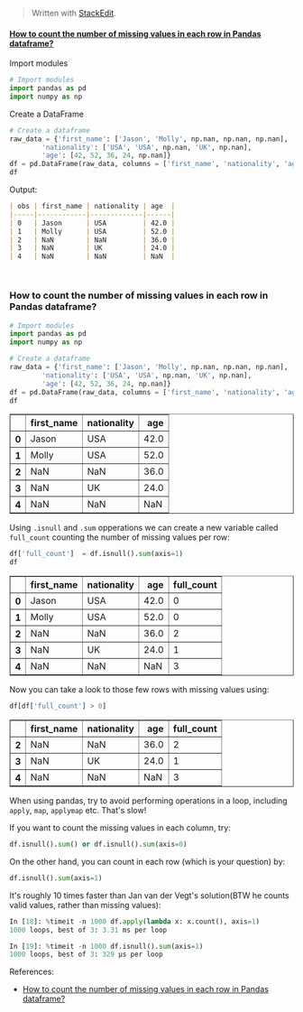 > Written with [StackEdit](https://stackedit.io/).


#### [How to count the number of missing values in each row in Pandas dataframe?](https://datascience.stackexchange.com/questions/12645/how-to-count-the-number-of-missing-values-in-each-row-in-pandas-dataframe)



Import modules
```python
# Import modules
import pandas as pd
import numpy as np
```
Create a DataFrame
```python
# Create a dataframe
raw_data = {'first_name': ['Jason', 'Molly', np.nan, np.nan, np.nan], 
        'nationality': ['USA', 'USA', np.nan, 'UK', np.nan], 
        'age': [42, 52, 36, 24, np.nan]}
df = pd.DataFrame(raw_data, columns = ['first_name', 'nationality', 'age'])
df
```
Output:
```markdown
| obs | first_name | nationality | age  |
|-----|------------|-------------|------|
| 0   | Jason      | USA         | 42.0 |
| 1   | Molly      | USA         | 52.0 |
| 2   | NaN        | NaN         | 36.0 |
| 3   | NaN        | UK          | 24.0 |
| 4   | NaN        | NaN         | NaN  |
```



```python

```


```python

```

### How to count the number of missing values in each row in Pandas dataframe?


```python
# Import modules
import pandas as pd
import numpy as np
```


```python
# Create a dataframe
raw_data = {'first_name': ['Jason', 'Molly', np.nan, np.nan, np.nan], 
        'nationality': ['USA', 'USA', np.nan, 'UK', np.nan], 
        'age': [42, 52, 36, 24, np.nan]}
df = pd.DataFrame(raw_data, columns = ['first_name', 'nationality', 'age'])
df
```




<div>
<style scoped>
    .dataframe tbody tr th:only-of-type {
        vertical-align: middle;
    }

    .dataframe tbody tr th {
        vertical-align: top;
    }

    .dataframe thead th {
        text-align: right;
    }
</style>
<table border="1" class="dataframe">
  <thead>
    <tr style="text-align: right;">
      <th></th>
      <th>first_name</th>
      <th>nationality</th>
      <th>age</th>
    </tr>
  </thead>
  <tbody>
    <tr>
      <th>0</th>
      <td>Jason</td>
      <td>USA</td>
      <td>42.0</td>
    </tr>
    <tr>
      <th>1</th>
      <td>Molly</td>
      <td>USA</td>
      <td>52.0</td>
    </tr>
    <tr>
      <th>2</th>
      <td>NaN</td>
      <td>NaN</td>
      <td>36.0</td>
    </tr>
    <tr>
      <th>3</th>
      <td>NaN</td>
      <td>UK</td>
      <td>24.0</td>
    </tr>
    <tr>
      <th>4</th>
      <td>NaN</td>
      <td>NaN</td>
      <td>NaN</td>
    </tr>
  </tbody>
</table>
</div>



Using `.isnull` and `.sum` opperations we can create a new variable called `full_count` counting the number of missing values per row:


```python
df['full_count']  = df.isnull().sum(axis=1)
df
```




<div>
<style scoped>
    .dataframe tbody tr th:only-of-type {
        vertical-align: middle;
    }

    .dataframe tbody tr th {
        vertical-align: top;
    }

    .dataframe thead th {
        text-align: right;
    }
</style>
<table border="1" class="dataframe">
  <thead>
    <tr style="text-align: right;">
      <th></th>
      <th>first_name</th>
      <th>nationality</th>
      <th>age</th>
      <th>full_count</th>
    </tr>
  </thead>
  <tbody>
    <tr>
      <th>0</th>
      <td>Jason</td>
      <td>USA</td>
      <td>42.0</td>
      <td>0</td>
    </tr>
    <tr>
      <th>1</th>
      <td>Molly</td>
      <td>USA</td>
      <td>52.0</td>
      <td>0</td>
    </tr>
    <tr>
      <th>2</th>
      <td>NaN</td>
      <td>NaN</td>
      <td>36.0</td>
      <td>2</td>
    </tr>
    <tr>
      <th>3</th>
      <td>NaN</td>
      <td>UK</td>
      <td>24.0</td>
      <td>1</td>
    </tr>
    <tr>
      <th>4</th>
      <td>NaN</td>
      <td>NaN</td>
      <td>NaN</td>
      <td>3</td>
    </tr>
  </tbody>
</table>
</div>



Now you can take a look to those few rows with missing values using:


```python
df[df['full_count'] > 0]
```




<div>
<style scoped>
    .dataframe tbody tr th:only-of-type {
        vertical-align: middle;
    }

    .dataframe tbody tr th {
        vertical-align: top;
    }

    .dataframe thead th {
        text-align: right;
    }
</style>
<table border="1" class="dataframe">
  <thead>
    <tr style="text-align: right;">
      <th></th>
      <th>first_name</th>
      <th>nationality</th>
      <th>age</th>
      <th>full_count</th>
    </tr>
  </thead>
  <tbody>
    <tr>
      <th>2</th>
      <td>NaN</td>
      <td>NaN</td>
      <td>36.0</td>
      <td>2</td>
    </tr>
    <tr>
      <th>3</th>
      <td>NaN</td>
      <td>UK</td>
      <td>24.0</td>
      <td>1</td>
    </tr>
    <tr>
      <th>4</th>
      <td>NaN</td>
      <td>NaN</td>
      <td>NaN</td>
      <td>3</td>
    </tr>
  </tbody>
</table>
</div>



When using pandas, try to avoid performing operations in a loop, including `apply`, `map`, `applymap` etc. That's slow!

If you want to count the missing values in each column, try:

```python
df.isnull().sum() or df.isnull().sum(axis=0)
```
On the other hand, you can count in each row (which is your question) by:
```python
df.isnull().sum(axis=1)
```
It's roughly 10 times faster than Jan van der Vegt's solution(BTW he counts valid values, rather than missing values):
```python
In [18]: %timeit -n 1000 df.apply(lambda x: x.count(), axis=1)
1000 loops, best of 3: 3.31 ms per loop

In [19]: %timeit -n 1000 df.isnull().sum(axis=1)
1000 loops, best of 3: 329 µs per loop
```

References:

- [How to count the number of missing values in each row in Pandas dataframe?](https://datascience.stackexchange.com/questions/12645/how-to-count-the-number-of-missing-values-in-each-row-in-pandas-dataframe)


```python

```

 
<!--stackedit_data:
eyJoaXN0b3J5IjpbLTE0Mjg5MzQ5NTIsLTQ4MDIwNDAxMSwtMT
I4MzQwOTg2NSwtMTI1NDg5MTUwNF19
-->